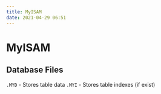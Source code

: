 ```yaml
---
title: MyISAM
date: 2021-04-29 06:51
---
```


# MyISAM

## Database Files

`.MYD` - Stores table data
`.MYI` - Stores table indexes (if exist)
